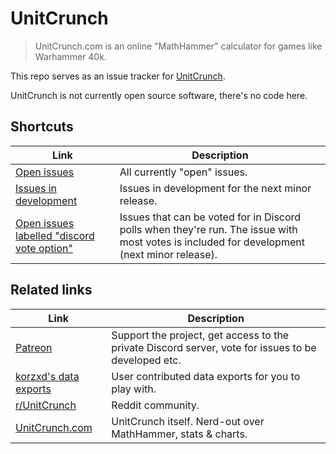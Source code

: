 # UnitCrunch

> UnitCrunch.com is an online "MathHammer" calculator for games like Warhammer 40k.

This repo serves as an issue tracker for [UnitCrunch](https://www.unitcrunch.com/).

UnitCrunch is not currently open source software, there's no code here.

## Shortcuts

| Link                                                                                                                                                 | Description                                                                                                                                 |
|------------------------------------------------------------------------------------------------------------------------------------------------------|---------------------------------------------------------------------------------------------------------------------------------------------|
| [Open issues](https://github.com/dixhuit/UnitCrunch/issues)                                                                                          | All currently "open" issues.                                                                                                                |
| [Issues in development](https://github.com/users/dixhuit/projects/1)                                                                                 | Issues in development for the next minor release.                                                                                           |
| [Open issues labelled "discord vote option"](https://github.com/dixhuit/UnitCrunch/issues?q=is%3Aissue+is%3Aopen+label%3A%22discord+vote+option%22+) | Issues that can be voted for in Discord polls when they're run. The issue with most votes is included for development (next minor release). |

## Related links

| Link                                                                       | Description                                                                                         |
|----------------------------------------------------------------------------|-----------------------------------------------------------------------------------------------------|
| [Patreon](https://www.patreon.com/unitcrunch)                              | Support the project, get access to the private Discord server, vote for issues to be developed etc. |
| [korzxd's data exports](https://github.com/korzxd/UnitCrunch-data-exports) | User contributed data exports for you to play with.                                                 |
| [r/UnitCrunch](https://www.reddit.com/r/UnitCrunch/)                       | Reddit community.                                                                                   |
| [UnitCrunch.com](https://www.unitcrunch.com/)                              | UnitCrunch itself. Nerd-out over MathHammer, stats & charts.                                        |